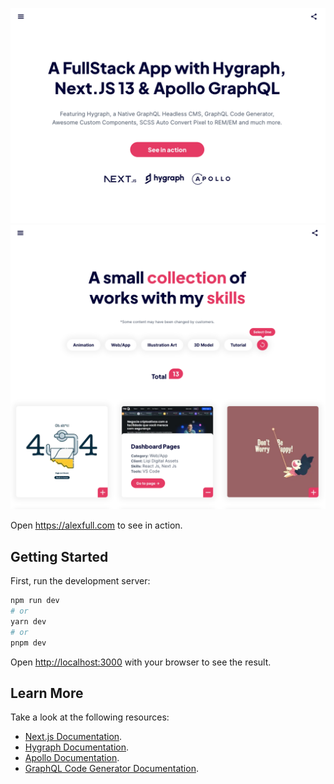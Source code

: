 ![Home](screen-shot-home.png)
![Home](screen-shot-portfolio.png)

Open <https://alexfull.com> to see in action.

## Getting Started

First, run the development server:

```bash
npm run dev
# or
yarn dev
# or
pnpm dev
```

Open [http://localhost:3000](http://localhost:3000) with your browser to see the result.

## Learn More

Take a look at the following resources:

- [Next.js Documentation](https://nextjs.org/docs).
- [Hygraph Documentation](https://hygraph.com/docs).
- [Apollo Documentation](https://www.apollographql.com/docs/).
- [GraphQL Code Generator Documentation](https://the-guild.dev/graphql/codegen/docs/getting-started).
